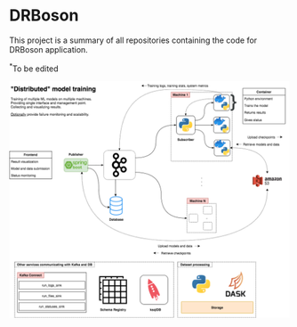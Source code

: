 # DRBoson

This project is a summary of all repositories containing the code for DRBoson application. 

<sup>*</sup>To be edited

![](https://github.com/filipovskid/drboson-ddd-combined/blob/master/figures/EiMT_Project.png)
